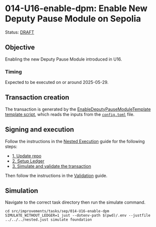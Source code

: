 # 014-U16-enable-dpm: Enable New Deputy Pause Module on Sepolia

Status: [DRAFT]()

## Objective

Enabling the new Deputy Pause Module introduced in U16.

### Timing

Expected to be executed on or around 2025-05-29.

## Transaction creation

The transaction is generated by the [EnableDeputyPauseModuleTemplate template script](../../../template/EnableDeputyPauseModuleTemplate.sol),
which reads the inputs from the [`config.toml`](./config.toml) file.

## Signing and execution

Follow the instructions in the [Nested Execution](../../../NESTED.md) guide for the following steps:

- [1. Update repo](../../../NESTED.md#1-update-repo)
- [2. Setup Ledger](../../../NESTED.md#2-setup-ledger)
- [3. Simulate and validate the transaction](../../../NESTED.md#3-simulate-and-validate-the-transaction)

Then follow the instructions in the [Validation](./VALIDATION.md) guide.

## Simulation

Navigate to the correct task directory then run the simulate command.
```
cd src/improvements/tasks/sep/014-U16-enable-dpm
SIMULATE_WITHOUT_LEDGER=1 just --dotenv-path $(pwd)/.env --justfile ../../../nested.just simulate foundation
```